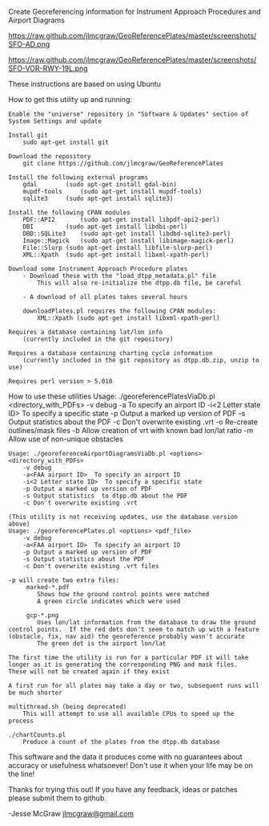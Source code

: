 Create Georeferencing information for Instrument Approach Procedures and Airport Diagrams

https://raw.github.com/jlmcgraw/GeoReferencePlates/master/screenshots/SFO-AD.png

https://raw.github.com/jlmcgraw/GeoReferencePlates/master/screenshots/SFO-VOR-RWY-19L.png

These instructions are based on using Ubuntu

How to get this utility up and running:

	Enable the "universe" repository in "Software & Updates" section of System Settings and update

	Install git
		sudo apt-get install git

	Download the repository
		git clone https://github.com/jlmcgraw/GeoReferencePlates

	Install the following external programs
		gdal 		(sudo apt-get install gdal-bin)
		mupdf-tools 	(sudo apt-get install mupdf-tools)
		sqlite3 	(sudo apt-get install sqlite3)

	Install the following CPAN modules
		PDF::API2   	(sudo apt-get install libpdf-api2-perl)
		DBI 		(sudo apt-get install libdbi-perl)
		DBD::SQLite3	(sudo apt-get install libdbd-sqlite3-perl) 
		Image::Magick	(sudo apt-get install libimage-magick-perl)
		File::Slurp	(sudo apt-get install libfile-slurp-perl)
		XML::Xpath 	(sudo apt-get install libxml-xpath-perl)

	Download some Instrument Approach Procedure plates
		- Download these with the "load_dtpp_metadata.pl" file
			This will also re-initialize the dtpp.db file, be careful

		- A download of all plates takes several hours
			
		downloadPlates.pl requires the following CPAN modules:
			XML::Xpath (sudo apt-get install libxml-xpath-perl)

	Requires a database containing lat/lon info 
		(currently included in the git repository)

	Requires a database containing charting cycle information
		(currently included in the git repository as dtpp.db.zip, unzip to use)

	Requires perl version > 5.010

How to use these utilities
	Usage: ./georeferencePlatesViaDb.pl <options> <directory_with_PDFs>
		-v debug
		-a<FAA airport ID>  To specify an airport ID
		-i<2 Letter state ID>  To specify a specific state
		-p Output a marked up version of PDF
		-s Output statistics about the PDF
		-c Don't overwrite existing .vrt
		-o Re-create outlines/mask files
		-b Allow creation of vrt with known bad lon/lat ratio
		-m Allow use of non-unique obstacles

	Usage: ./georeferenceAirportDiagramsViaDb.pl <options> <directory_with_PDFs>
		-v debug
		-a<FAA airport ID>  To specify an airport ID
		-i<2 Letter state ID>  To specify a specific state
		-p Output a marked up version of PDF
		-s Output statistics  to dtpp.db about the PDF
		-c Don't overwrite existing .vrt

	(This utility is not receiving updates, use the database version above)
	Usage: ./georeferencePlates.pl <options> <pdf_file>
		-v debug
		-a<FAA airport ID>  To specify an airport ID
		-p Output a marked up version of PDF
		-s Output statistics about the PDF
		-c Don't overwrite existing .vrt files

	-p will create two extra files:
		 marked-*.pdf
			Shows how the ground control points were matched
			A green circle indicates which were used 

		 gcp-*.png
			Uses lon/lat information from the database to draw the ground control points.  If the red dots don't seem to match up with a feature (obstacle, fix, nav aid) the georeference probably wasn't accurate
			The green dot is the airport lon/lat

	The first time the utility is run for a particular PDF it will take longer as it is generating the corresponding PNG and mask files.  These will not be created again if they exist

	A first run for all plates may take a day or two, subsequent runs will be much shorter

	multithread.sh (being deprecated)
		This will attempt to use all available CPUs to speed up the process

	./chartCounts.pl
		Produce a count of the plates from the dtpp.db database

This software and the data it produces come with no guarantees about accuracy or usefulness whatsoever!  Don't use it when your life may be on the line!

Thanks for trying this out!  If you have any feedback, ideas or patches please submit them to github.

-Jesse McGraw
jlmcgraw@gmail.com